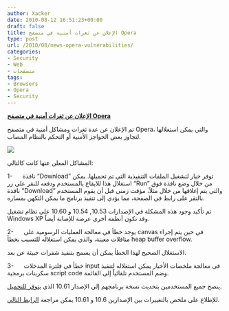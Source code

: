 ```yaml
---
author: Xacker
date: 2010-08-12 16:51:23+00:00
draft: false
title: الإعلان عن ثغرات أمنية في متصفح Opera
type: post
url: /2010/08/news-opera-vulnerabilities/
categories:
- Security
- Web
- متصفحات
tags:
- Browsers
- Opera
- Security
---
```


**[الإعلان عن ثغرات أمنية في متصفح Opera](http://www.it-scoop.com/2010/08/news-opera-vulnerabilities/)**




تم الإعلان عن عدة ثغرات ومشاكل أمنية في متصفح Opera، والتي يمكن استغلالها لتجاوز بعض الحواجز الأمنية أو التحكم بالنظام المصاب.




[![](http://www.it-scoop.com/wp-content/uploads/2010/04/opera-logo.jpg)
](http://www.it-scoop.com/2010/08/news-opera-vulnerabilities/)


المشاكل المعلن عنها كانت كالتالي:

1-      نافذة “Download” توفر خيار لتشغيل الملفات التنفيذية التي تم تحميلها. يمكن استغلال هذا للايقاع بالمستخدم ودفعه للنقر على زر “Run” من خلال وضع نافذة فوق نافذة “Download” والتي يتم إغلاقها من خلال مثلاً، مؤقت زمني قبل أن يقوم المستخدم بالنقر على رابط في الصفحة، مما يؤدي إلى تنفيذ برنامج ما يمكن التكهن بمساره.

تم تأكيد وجود هذه المشكلة في الإصدارات 10.53, 10.54 و 10.60 على نظام تشغيل Windows XP وقد تكون أنظمة أخرى عرضة للإصابة أيضاً.

2-      يوجد خطأ في معالجة العمليات الرسومية على canvas في حين يتم إجراء مناقلات معينة، والذي يمكن استغلاله للتسبب بخطأ heap buffer overflow.

الاستغلال الصحيح لهذا الخطأ يمكن أن يسمح بتنفيذ شفرات خبيثة عن بعد.

3-      خطأ في فلترة المدخلات input في معالجة ملخصات الأخبار يمكن استغلاله لتنفيذ سكربتات برمجية script code وضم المستخدم تلقائياً إلى القائمة.

ينصح جميع المستخدمين بتحديث نسخة برنامجهم إلى الإصدار 10.61 الذي [يتوفر للتحميل](http://www.opera.com/browser/download/).

للإطلاع على ملخص بالتغييرات بين الإصدارين 10.6 و 10.61 يمكن مراجعة [الرابط التالي](http://www.opera.com/docs/changelogs/windows/1061/).
